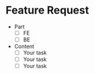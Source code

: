 # Feature Request
- Part
  - [ ] FE
  - [ ] BE

- Content
  - [ ] Your task
  - [ ] Your task
  - [ ] Your task
